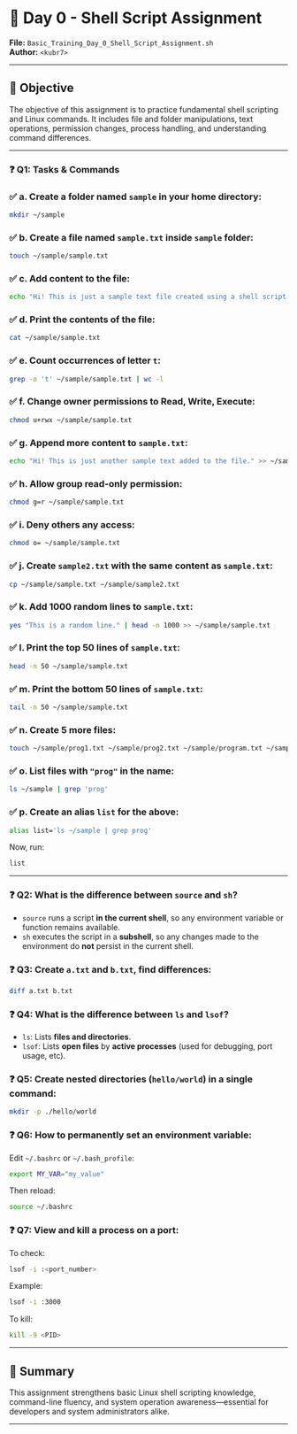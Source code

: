 # 📜 Day 0 - Shell Script Assignment  
**File:** `Basic_Training_Day_0_Shell_Script_Assignment.sh`  
**Author:** `<kubr7>`

---

## 📂 Objective
The objective of this assignment is to practice fundamental shell scripting and Linux commands. It includes file and folder manipulations, text operations, permission changes, process handling, and understanding command differences.

---

### ❓ Q1: Tasks & Commands

### ✅ a. Create a folder named `sample` in your home directory:
```bash
mkdir ~/sample
```

### ✅ b. Create a file named `sample.txt` inside `sample` folder:
```bash
touch ~/sample/sample.txt
```

### ✅ c. Add content to the file:
```bash
echo "Hi! This is just a sample text file created using a shell script." > ~/sample/sample.txt
```

### ✅ d. Print the contents of the file:
```bash
cat ~/sample/sample.txt
```

### ✅ e. Count occurrences of letter `t`:
```bash
grep -o 't' ~/sample/sample.txt | wc -l
```

### ✅ f. Change **owner** permissions to Read, Write, Execute:
```bash
chmod u+rwx ~/sample/sample.txt
```

### ✅ g. Append more content to `sample.txt`:
```bash
echo "Hi! This is just another sample text added to the file." >> ~/sample/sample.txt
```

### ✅ h. Allow **group** read-only permission:
```bash
chmod g=r ~/sample/sample.txt
```

### ✅ i. Deny **others** any access:
```bash
chmod o= ~/sample/sample.txt
```

### ✅ j. Create `sample2.txt` with the same content as `sample.txt`:
```bash
cp ~/sample/sample.txt ~/sample/sample2.txt
```

### ✅ k. Add 1000 random lines to `sample.txt`:
```bash
yes "This is a random line." | head -n 1000 >> ~/sample/sample.txt
```

### ✅ l. Print the **top 50 lines** of `sample.txt`:
```bash
head -n 50 ~/sample/sample.txt
```

### ✅ m. Print the **bottom 50 lines** of `sample.txt`:
```bash
tail -n 50 ~/sample/sample.txt
```

### ✅ n. Create 5 more files:
```bash
touch ~/sample/prog1.txt ~/sample/prog2.txt ~/sample/program.txt ~/sample/code.txt ~/sample/info.txt
```

### ✅ o. List files with `"prog"` in the name:
```bash
ls ~/sample | grep 'prog'
```

### ✅ p. Create an alias `list` for the above:
```bash
alias list='ls ~/sample | grep prog'
```
Now, run:
```bash
list
```

---


### ❓ Q2: What is the difference between `source` and `sh`?
- `source` runs a script **in the current shell**, so any environment variable or function remains available.
- `sh` executes the script in a **subshell**, so any changes made to the environment do **not** persist in the current shell.

### ❓ Q3: Create `a.txt` and `b.txt`, find differences:
```bash
diff a.txt b.txt
```

### ❓ Q4: What is the difference between `ls` and `lsof`?
- `ls`: Lists **files and directories**.
- `lsof`: Lists **open files** by **active processes** (used for debugging, port usage, etc).

### ❓ Q5: Create nested directories (`hello/world`) in a single command:
```bash
mkdir -p ./hello/world
```

### ❓ Q6: How to permanently set an environment variable:
Edit `~/.bashrc` or `~/.bash_profile`:
```bash
export MY_VAR="my_value"
```
Then reload:
```bash
source ~/.bashrc
```

### ❓ Q7: View and kill a process on a port:
To check:
```bash
lsof -i :<port_number>
```
Example:
```bash
lsof -i :3000
```
To kill:
```bash
kill -9 <PID>
```

---

## 🧠 Summary
This assignment strengthens basic Linux shell scripting knowledge, command-line fluency, and system operation awareness—essential for developers and system administrators alike.

---